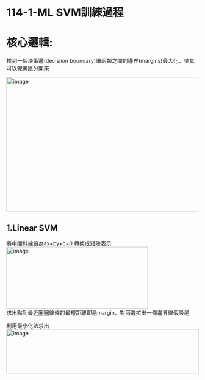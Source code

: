 # 114-1-ML SVM訓練過程

# 核心邏輯: <br>
找到一個決策邊(decisiion boundary)讓兩類之間的邊界(margins)最大化，使其可以完美區分開來<br>

<img width="630" height="353" alt="image" src="https://github.com/user-attachments/assets/1feec67e-3876-4b5c-88d7-f4eb2041d3b8" /> <br>
## 1.Linear SVM <br>
將中間斜線設為ax+by+c=0 轉換成矩陣表示<br>
<img width="371" height="162" alt="image" src="https://github.com/user-attachments/assets/66c7e3db-9e39-4a85-adb6-a5169d87d69b" /> <br>
求出點到最近圈圈線條的最短距離即是margin，對兩邊拉出一條邊界線假設是<br>



利用最小化法求出<br>
<img width="504" height="116" alt="image" src="https://github.com/user-attachments/assets/f64c7d3d-a52f-49e4-9ac8-a57d37d6db32" /><br>


